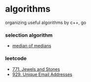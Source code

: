 # algorithms
organizing useful algorithms by c++, go  


### selection algorithm
* [median of medians](https://github.com/solomonovum/algorithms/tree/master/codes/mom)  


### leetcode
* [771. Jewels and Stones](https://github.com/solomonovum/algorithms/blob/master/leetcode/771_Jewels%20and%20Stones.go)
* [929. Unique Email Addresses](https://github.com/solomonovum/algorithms/blob/master/leetcode/929_Unique%20Email%20Addresses.go) 
